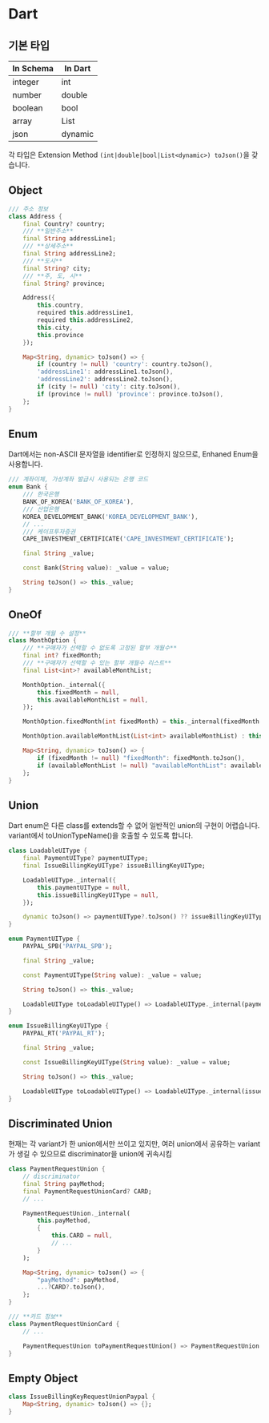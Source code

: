 # Dart

## 기본 타입

| In Schema | In Dart     |
|-----------|-------------|
| integer   | int         |
| number    | double      |
| boolean   | bool        |
| array     | List<T>     |
| json      | dynamic     |

각 타입은 Extension Method `(int|double|bool|List<dynamic>) toJson()`을 갖습니다.

## Object

```dart
/// 주소 정보
class Address {
    final Country? country;
    /// **일반주소**
    final String addressLine1;
    /// **상세주소**
    final String addressLine2;
    /// **도시**
    final String? city;
    /// **주, 도, 시**
    final String? province;

    Address({
        this.country,
        required this.addressLine1,
        required this.addressLine2,
        this.city,
        this.province
    });

    Map<String, dynamic> toJson() => {
        if (country != null) 'country': country.toJson(),
        'addressLine1': addressLine1.toJson(),
        'addressLine2': addressLine2.toJson(),
        if (city != null) 'city': city.toJson(),
        if (province != null) 'province': province.toJson(),
    };
}
```

## Enum

Dart에서는 non-ASCII 문자열을 identifier로 인정하지 않으므로, Enhaned Enum을 사용합니다.

```dart
/// 계좌이체, 가상계좌 발급시 사용되는 은행 코드
enum Bank {
    /// 한국은행
    BANK_OF_KOREA('BANK_OF_KOREA'),
    /// 산업은행
    KOREA_DEVELOPMENT_BANK('KOREA_DEVELOPMENT_BANK'),
    // ...
    /// 케이프투자증권
    CAPE_INVESTMENT_CERTIFICATE('CAPE_INVESTMENT_CERTIFICATE');

    final String _value;

    const Bank(String value): _value = value;

    String toJson() => this._value;
}
```

## OneOf

```dart
/// **할부 개월 수 설정**
class MonthOption {
    /// **구매자가 선택할 수 없도록 고정된 할부 개월수**
    final int? fixedMonth;
    /// **구매자가 선택할 수 있는 할부 개월수 리스트**
    final List<int>? availableMonthList;

    MonthOption._internal({
        this.fixedMonth = null,
        this.availableMonthList = null,
    });

    MonthOption.fixedMonth(int fixedMonth) = this._internal(fixedMonth = fixedMonth);

    MonthOption.availableMonthList(List<int> availableMonthList) : this.internal(availableMonthList: availableMonthList);

    Map<String, dynamic> toJson() => {
        if (fixedMonth != null) "fixedMonth": fixedMonth.toJson(),
        if (availableMonthList != null) "availableMonthList": availableMonthList.toJson(),
    };
}
```

## Union

Dart enum은 다른 class를 extends할 수 없어 일반적인 union의 구현이 어렵습니다.
variant에서 toUnionTypeName()을 호출할 수 있도록 합니다.

```dart
class LoadableUIType {
    final PaymentUIType? paymentUIType;
    final IssueBillingKeyUIType? issueBillingKeyUIType;

    LoadableUIType._internal({
        this.paymentUIType = null,
        this.issueBillingKeyUIType = null,
    });

    dynamic toJson() => paymentUIType?.toJson() ?? issueBillingKeyUIType?.toJson();
}

enum PaymentUIType {
    PAYPAL_SPB('PAYPAL_SPB');

    final String _value;

    const PaymentUIType(String value): _value = value;

    String toJson() => this._value;

    LoadableUIType toLoadableUIType() => LoadableUIType._internal(paymentUIType: this);
}

enum IssueBillingKeyUIType {
    PAYPAL_RT('PAYPAL_RT');

    final String _value;

    const IssueBillingKeyUIType(String value): _value = value;

    String toJson() => this._value;

    LoadableUIType toLoadableUIType() => LoadableUIType._internal(issueBillingKeyUIType: this);
}
```

## Discriminated Union

현재는 각 variant가 한 union에서만 쓰이고 있지만, 여러 union에서 공유하는 variant가 생길 수 있으므로 discriminator을 union에 귀속시킴

```dart
class PaymentRequestUnion {
    // discriminator
    final String payMethod;
    final PaymentRequestUnionCard? CARD;
    // ...

    PaymentRequestUnion._internal(
        this.payMethod,
        {
            this.CARD = null,
            // ...
        }
    );

    Map<String, dynamic> toJson() => {
        "payMethod": payMethod,
        ...?CARD?.toJson(),
    };    
}

/// **카드 정보**
class PaymentRequestUnionCard {
    // ...

    PaymentRequestUnion toPaymentRequestUnion() => PaymentRequestUnion._internal("CARD", CARD: this);
}
```

## Empty Object

```dart
class IssueBillingKeyRequestUnionPaypal {
    Map<String, dynamic> toJson() => {};
}
```
